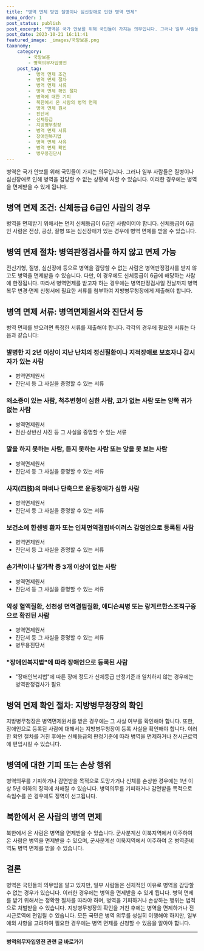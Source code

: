 ```yaml
---
title: "병역 면제 방법 질병이나 심신장애로 인한 병역 면제"
menu_order: 1
post_status: publish
post_excerpt: "병역은 국가 안보를 위해 국민들이 가지는 의무입니다. 그러나 일부 사람들은 질병이나 심신장애로 인해 병역을 감당할 수 없는 상황에 처할 수 있습니다. 이러한 경우에는 병역을 면제받을 수 있게 됩니다."
post_date: 2023-10-21 16:11:41
featured_image: _images/국방보훈.png
taxonomy:
    category:
        - 국방보훈
        - 병역의무자입영전
    post_tag:
        -  병역 면제 조건
        -  병역 면제 절차
        -  병역 면제 서류
        -  병역 면제 확인 절차
        -  병역에 대한 기피
        -  북한에서 온 사람의 병역 면제
        -  병역 면제 원서
        -  진단서
        -  신체등급
        -  지방병무청장
        -  병역 면제 서류
        -  장애인복지법
        -  병역 면제 사유
        -  병역 면제 확인
        -  병무용진단서
---
```



병역은 국가 안보를 위해 국민들이 가지는 의무입니다. 그러나 일부 사람들은 질병이나 심신장애로 인해 병역을 감당할 수 없는 상황에 처할 수 있습니다. 이러한 경우에는 병역을 면제받을 수 있게 됩니다.

## 병역 면제 조건: 신체등급 6급인 사람의 경우

병역을 면제받기 위해서는 먼저 신체등급이 6급인 사람이어야 합니다. 신체등급이 6급인 사람은 전상, 공상, 질병 또는 심신장애가 있는 경우에 병역 면제를 받을 수 있습니다.

## 병역 면제 절차: 병역판정검사를 하지 않고 면제 가능

전신기형, 질병, 심신장애 등으로 병역을 감당할 수 없는 사람은 병역판정검사를 받지 않고도 병역을 면제받을 수 있습니다. 다만, 이 경우에도 신체등급이 6급에 해당하는 사람에 한정됩니다. 따라서 병역면제를 받고자 하는 경우에는 병역판정검사일 전날까지 병역복무 변경·면제 신청서에 필요한 서류를 첨부하여 지방병무청장에게 제출해야 합니다.

## 병역 면제 서류: 병역면제원서와 진단서 등

병역 면제를 받으려면 특정한 서류를 제출해야 합니다. 각각의 경우에 필요한 서류는 다음과 같습니다:

### 발병한 지 2년 이상이 지난 난치의 정신질환이나 지적장애로 보호자나 감시자가 있는 사람
- 병역면제원서
- 진단서 등 그 사실을 증명할 수 있는 서류

### 왜소증이 있는 사람, 척추변형이 심한 사람, 코가 없는 사람 또는 양쪽 귀가 없는 사람
- 병역면제원서
- 전신·상반신 사진 등 그 사실을 증명할 수 있는 서류

### 말을 하지 못하는 사람, 듣지 못하는 사람 또는 앞을 못 보는 사람
- 병역면제원서
- 진단서 등 그 사실을 증명할 수 있는 서류

### 사지(四肢)의 마비나 단축으로 운동장애가 심한 사람
- 병역면제원서
- 진단서 등 그 사실을 증명할 수 있는 서류

### 보건소에 한센병 환자 또는 인체면역결핍바이러스 감염인으로 등록된 사람
- 병역면제원서
- 진단서 등 그 사실을 증명할 수 있는 서류

### 손가락이나 발가락 중 3개 이상이 없는 사람
- 병역면제원서
- 진단서 등 그 사실을 증명할 수 있는 서류

### 악성 혈액질환, 선천성 면역결핍질환, 애디슨씨병 또는 랑게르한스조직구증으로 확진된 사람
- 병역면제원서
- 진단서 등 그 사실을 증명할 수 있는 서류
- 병무용진단서

### "장애인복지법"에 따라 장애인으로 등록된 사람
- "장애인복지법"에 따른 장애 정도가 신체등급 판정기준과 일치하지 않는 경우에는 병역판정검사가 필요

## 병역 면제 확인 절차: 지방병무청장의 확인

지방병무청장은 병역면제원서를 받은 경우에는 그 사실 여부를 확인해야 합니다. 또한, 장애인으로 등록된 사람에 대해서는 지방병무청장이 등록 사실을 확인해야 합니다. 이러한 확인 절차를 거친 후에는 신체등급의 판정기준에 따라 병역을 면제하거나 전시근로역에 편입시킬 수 있습니다.

## 병역에 대한 기피 또는 손상 행위

병역의무를 기피하거나 감면받을 목적으로 도망가거나 신체를 손상한 경우에는 1년 이상 5년 이하의 징역에 처해질 수 있습니다. 병역의무를 기피하거나 감면받을 목적으로 속임수를 쓴 경우에도 징역이 선고됩니다.

## 북한에서 온 사람의 병역 면제

북한에서 온 사람은 병역을 면제받을 수 있습니다. 군사분계선 이북지역에서 이주하여 온 사람은 병역을 면제받을 수 있으며, 군사분계선 이북지역에서 이주하여 온 병역준비역도 병역 면제를 받을 수 있습니다.

## 결론

병역은 국민들의 의무임을 알고 있지만, 일부 사람들은 신체적인 이유로 병역을 감당할 수 없는 경우가 있습니다. 이러한 경우에는 병역을 면제받을 수 있게 됩니다. 병역 면제를 받기 위해서는 정확한 절차를 따라야 하며, 병역을 기피하거나 손상하는 행위는 법적으로 처벌받을 수 있습니다. 지방병무청장의 확인을 거친 후에는 병역을 면제하거나 전시근로역에 편입될 수 있습니다. 모든 국민은 병역 의무를 성실히 이행해야 하지만, 일부 예외 사항을 고려하여 필요한 경우에는 병역 면제를 신청할 수 있음을 알아야 합니다.
<!-- wp:separator -->
<hr class="wp-block-separator has-alpha-channel-opacity"/>
<!-- /wp:separator -->

<!-- wp:group {"backgroundColor":"base","layout":{"type":"constrained"}} -->
<div class="wp-block-group has-base-background-color has-background"><!-- wp:paragraph {"align":"center","fontSize":"medium"} -->
<p class="has-text-align-center has-large-font-size"><strong>병역의무자입영전 관련 글 바로가기</strong></p>
<!-- /wp:paragraph -->


<!-- wp:latest-posts
{"categories":[{"id":9092,"count":19,"description":"","link":"https://uknowlaw.com/category/%eb%b3%91%ec%97%ad%ec%9d%98%eb%ac%b4%ec%9e%90%ec%9e%85%ec%98%81%ec%a0%84/","name":"병역의무자입영전","slug":"병역의무자입영전","taxonomy":"category","parent":0,"meta":[],"_links":{"self":[{"href":"https://uknowlaw.com/wp-json/wp/v2/categories/9092"}],"collection":[{"href":"https://uknowlaw.com/wp-json/wp/v2/categories"}],"about":[{"href":"https://uknowlaw.com/wp-json/wp/v2/taxonomies/category"}],"wp:post_type":[{"href":"https://uknowlaw.com/wp-json/wp/v2/posts?categories=9092"}],"curies":[{"name":"wp","href":"https://api.w.org/{rel}","templated":true}]}}],"postsToShow":100,"excerptLength":28,"postLayout":"grid","columns":2,"featuredImageAlign":"left","featuredImageSizeSlug":"large","fontSize":"small"} /--></div>
<!-- /wp:group -->